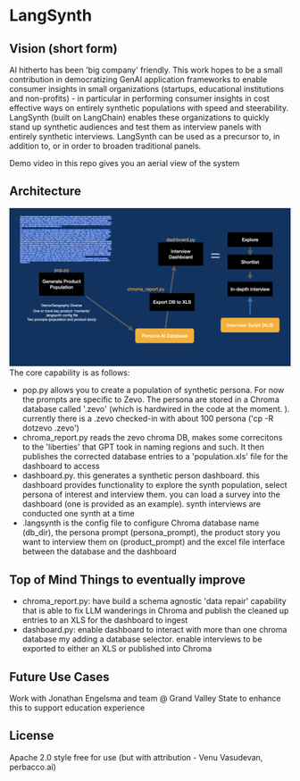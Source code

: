 # LangSynth

## Vision (short form)
AI hitherto has been 'big company' friendly. This work hopes to be a small contribution in democratizing GenAI application frameworks to enable consumer insights in small organizations (startups, educational institutions and non-profits) - in particular in performing consumer insights in cost effective ways on entirely synthetic populations with speed and steerability. LangSynth (built on LangChain) enables these organizations to quickly stand up synthetic audiences and test them as interview panels with entirely synthetic interviews. LangSynth can be used as a precursor to, in addition to, or in order to broaden traditional panels.

Demo video in this repo gives you an aerial view of the system

## Architecture
![Synth Workflow](ls_arch.jpeg)
The core capability is as follows:
- pop.py allows you to create a population of synthetic persona. For now the prompts are specific to Zevo. The persona are stored in a Chroma database called '.zevo' (which is hardwired in the code at the moment. ). currently there is a .zevo checked-in with about 100 persona ('cp -R dotzevo .zevo')
- chroma_report.py reads the zevo chroma DB, makes some correcitons to the 'liberties' that GPT took in naming regions and such. It then publishes the corrected database entries to a 'population.xls' file for the dashboard to access
- dashboard.py. this generates a synthetic person dashboard. this dashboard provides functionality to explore the synth population, select persona of interest and interview them. you can load a survey into the dashboard (one is provided as an example). synth interviews are conducted one synth at a time
- .langsynth is the config file to configure Chroma database name (db_dir), the persona prompt (persona_prompt), the product story you want to interview them on (product_prompt) and the excel file interface between the database and the dashboard


## Top of Mind Things to eventually improve
- chroma_report.py: have build a schema agnostic 'data repair' capability that is able to fix LLM wanderings in Chroma and publish the cleaned up entries to an XLS for the dashboard to ingest
- dashboard.py: enable dashboard to interact with more than one chroma database my adding a database selector. enable interviews to be exported to either an XLS or published into Chroma


## Future Use Cases
Work with Jonathan Engelsma and team @ Grand Valley State to enhance this to support education experience

## License
Apache 2.0 style free for use (but with attribution - Venu Vasudevan, perbacco.ai)
